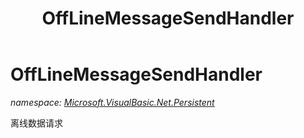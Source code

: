 ﻿---
title: OffLineMessageSendHandler
---

# OffLineMessageSendHandler
_namespace: [Microsoft.VisualBasic.Net.Persistent](N-Microsoft.VisualBasic.Net.Persistent.html)_

离线数据请求




